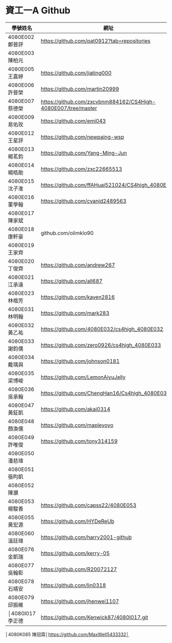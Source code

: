 # 資工一A Github

|學號姓名        |網址                                        |
| ------------  | ------------------------------------------ |
|4080E002 鄭晉評|https://github.com/pat0912?tab=repositories|
|4080E003 陳柏元||
|4080E005 王嘉婷|https://github.com/jiating000|
|4080E006 許晉榮|https://github.com/martin20999|
|4080E007 蔡德榮|https://github.com/zxcvbnm884162/CS4High-4080E007/tree/master|
|4080E009 易佑玫|https://github.com/emi043|
|4080E012 王星評|https://github.com/newpaing-wsp|
|4080E013 楊茗鈞|https://github.com/Yang-Ming-Jun|
|4080E014 楊皓勛|https://github.com/zxc22665513|
|4080E015 沈子淮|https://github.com/ffAHuai521024/CS4high_4080E015|
|4080E016 董學翰|https://github.com/cyanid2489563|
|4080E017 陳家斌||
|4080E018 康軒豪|github.com/olimklo90|
|4080E019 王家齊||
|4080E020 丁俊齊|https://github.com/andrew267|
|4080E021 江承遠|https://github.com/all687|
|4080E023 林楷芳|https://github.com/kaven2816|
|4080E031 林明翰|https://github.com/mark283|
|4080E032 黃乙祐|https://github.com/4080E032/cs4high_4080E032|
|4080E033 謝鈞儒|https://github.com/zero0926/cs4high_4080E033|
|4080E034 戴瑀與|https://github.com/johnson0181|
|4080E035 梁博峻|https://github.com/LemonAiyuJelly|
|4080E036 吳承翰|https://github.com/ChengHan16/Cs4high_4080E036|
|4080E047 黃鉦凱|https://github.com/akai0314|
|4080E048 顏渙儒|https://github.com/mapleyoyo|
|4080E049 許唯俊|https://github.com/tony314159|
|4080E050 潘慈瑋||
|4080E051 張昀凱||
|4080E052 陳灝  ||
|4080E053 楊駿善|https://github.com/capss22/4080E053|
|4080E055 黃宏源|https://github.com/HYDeReUb|
|4080E060 溫廷瑋|https://github.com/harry2001-github |
|4080E076 金凱瑞|https://github.com/kerry-05|
|4080E077 吳翰彰|https://github.com/R20072127|
|4080E078 石靖安|https://github.com/lin0318|
|4080E079 邱振維|https://github.com/jhenwei1107|
│4080I017 李正德|https://github.com/Kenwick87/4080I017.git|
│4080K085 陳冠霖│https://github.com/MaxWell5433332│
